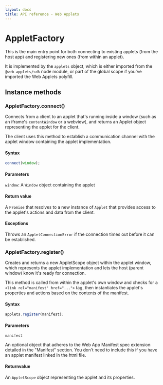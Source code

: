 ```yaml
---
layout: docs
title: API reference - Web Applets
---
```


# AppletFactory

This is the main entry point for both connecting to existing applets (from the host app) and registering new ones (from within an applet).

It is implemented by the `applets` object, which is either imported from the `@web-applets/sdk` node module, or part of the global scope if you've imported the Web Applets polyfill.

## Instance methods

<a id="connect"></a>

### AppletFactory.connect()

Connects from a client to an applet that's running inside a window (such as an iframe's `contentWindow` or a webview), and returns an Applet object representing the applet for the client.

The client uses this method to establish a communication channel with the applet window containing the applet implementation.

#### Syntax

```js
connect(window);
```

#### Parameters

`window`: A `Window` object containing the applet

#### Return value

A `Promise` that resolves to a new instance of `Applet` that provides access to the applet's actions and data from the client.

#### Exceptions

Throws an `AppletConnectionError` if the connection times out before it can be established.

<a id="register"></a>

### AppletFactory.register()

Creates and returns a new AppletScope object within the applet window, which represents the applet implementation and lets the host (parent window) know it's ready for connection.

This method is called from within the applet's own window and checks for a `<link rel="manifest" href="...">` tag, then instantiates the applet's properties and actions based on the contents of the manifest.

#### Syntax

```js
applets.register(manifest);
```

#### Parameters

`manifest`

An optional object that adheres to the Web App Manifest spec extension detailed in the "Manifest" section. You don't need to include this if you have an applet manifest linked in the html file.

#### Returnvalue

An `AppletScope` object representing the applet and its properties.
